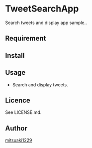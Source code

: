 TweetSearchApp
====

Search tweets and display app sample..

## Requirement

## Install

## Usage

* Search and display tweets.

## Licence

See LICENSE.md.

## Author

[mitsuaki1229](https://github.com/mitsuaki1229)
